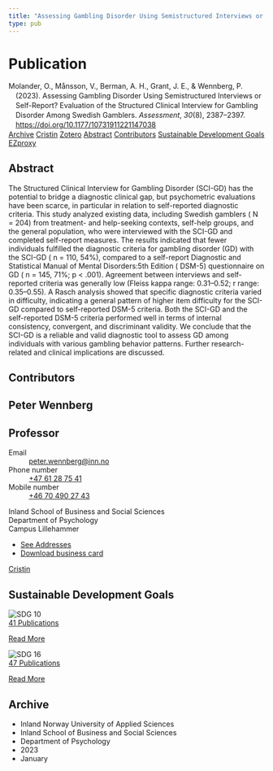 ```yaml
---
title: "Assessing Gambling Disorder Using Semistructured Interviews or Self-Report? Evaluation of the Structured Clinical Interview for Gambling Disorder Among Swedish Gamblers"
type: pub
---
```

<h1>Publication</h1>
<article id="csl-bib-container-UZJQ7WIY" class="csl-bib-container">
  <div class="csl-bib-body" style="line-height: 1.35; padding-left: 1em; text-indent:-1em;">
  <div class="csl-entry">Molander, O., M&#xE5;nsson, V., Berman, A. H., Grant, J. E., &amp; Wennberg, P. (2023). Assessing Gambling Disorder Using Semistructured Interviews or Self-Report? Evaluation of the Structured Clinical Interview for Gambling Disorder Among Swedish Gamblers. <i>Assessment</i>, <i>30</i>(8), 2387&#x2013;2397. <a href="https://doi.org/10.1177/10731911221147038">https://doi.org/10.1177/10731911221147038</a></div>
</div>
  <div class="csl-bib-buttons">
    <a href="#taxonomy-article-UZJQ7WIY" class="csl-bib-button">Archive</a>
    <a href="https://app.cristin.no/results/show.jsf?id=2112582" alt="Cristin URL" class="csl-bib-button">Cristin</a>
    <a href="http://zotero.org/groups/5022929/items/UZJQ7WIY" alt="Zotero URL" class="csl-bib-button">Zotero</a>
    <a href="#abstract-article-UZJQ7WIY" class="csl-bib-button">Abstract</a>
    <a href="#contributors-article-UZJQ7WIY" class="csl-bib-button">Contributors</a>
    <a href="#sdg-article-UZJQ7WIY" class="csl-bib-button">Sustainable Development Goals</a>
    <a href="http://ezproxy.inn.no/login?url=https://doi.org/10.1177/10731911221147038" class="csl-bib-button">EZproxy</a>
  </div>
  <div id="csl-bib-meta-container-UZJQ7WIY"></div>
</article>
<div id="csl-bib-meta-UZJQ7WIY" class="csl-bib-meta">
  <article id="abstract-article-UZJQ7WIY" class="abstract-article">
    <h1>Abstract</h1>
    The Structured Clinical Interview for Gambling Disorder (SCI-GD) has the potential to bridge a diagnostic clinical gap, but psychometric evaluations have been scarce, in particular in relation to self-reported diagnostic criteria. This study analyzed existing data, including Swedish gamblers ( N = 204) from treatment- and help-seeking contexts, self-help groups, and the general population, who were interviewed with the SCI-GD and completed self-report measures. The results indicated that fewer individuals fulfilled the diagnostic criteria for gambling disorder (GD) with the SCI-GD ( n = 110, 54%), compared to a self-report Diagnostic and Statistical Manual of Mental Disorders:5th Edition ( DSM-5) questionnaire on GD ( n = 145, 71%; p &lt; .001). Agreement between interviews and self-reported criteria was generally low (Fleiss kappa range: 0.31–0.52; r range: 0.35–0.55). A Rasch analysis showed that specific diagnostic criteria varied in difficulty, indicating a general pattern of higher item difficulty for the SCI-GD compared to self-reported DSM-5 criteria. Both the SCI-GD and the self-reported DSM-5 criteria performed well in terms of internal consistency, convergent, and discriminant validity. We conclude that the SCI-GD is a reliable and valid diagnostic tool to assess GD among individuals with various gambling behavior patterns. Further research-related and clinical implications are discussed.
  </article>
  <article id="contributors-article-UZJQ7WIY" class="contributors-article">
    <h1>Contributors</h1>
    <div class="personas">
<div class="vrtx-hinn-person-card">
<div class="photo">
<i class="lar la-user-circle missing-person"></i>
</div>
<div class="info">
<hgroup><h1>Peter Wennberg</h1>
<h2>Professor</h2>
</hgroup><dl>
<dt>Email</dt>
<dd>
<a href="mailto:peter.wennberg@inn.no">peter.wennberg@inn.no</a>
</dd>
<dt>Phone number</dt>
<dd><a href="tel:+4761287541">
+47 61 28 75 41
</a></dd>
<dt>Mobile number</dt>
<dd><a href="tel:+46704902743">
+46 70 490 27 43
</a></dd>
</dl>
<p>
Inland School of Business and Social Sciences<br>
Department of Psychology<br>
Campus Lillehammer
</p>
<ul class="vrtx-hinn-links">
<li><a href="https://www.inn.no/english/find-an-employee/peter-wennberg.html#vrtx-hinn-addresses">See Addresses</a></li>
<li><a href="https://www.inn.no/english/find-an-employee/peter-wennberg.html?vrtx=vcf">Download business card</a></li>
</ul>
</div>
</div>
<a href="https://app.cristin.no/persons/show.jsf?id=1497957" alt="Cristin URL" class="personas-cristin">Cristin</a>
</div>
  </article>
  <article id="sdg-article-UZJQ7WIY" class="sdg-article">
    <h1>Sustainable Development Goals</h1>
    <div class="sdg-container"><div id="sdg10" class="sdg">
<img src="{{< params subfolder >}}images/sdg/sdg10_en.png" class="image" alt="SDG 10">
<div class="sdg-overlay">
<a href="{{< params subfolder >}}en/archive/?sdg=10#archive" class="sdg-publication-count"><span>41</span> Publications</a>
<p><a href="https://sdgs.un.org/goals/goal10" class="sdg-read-more">Read More</a></p>
</div>
</div> <div id="sdg16" class="sdg">
<img src="{{< params subfolder >}}images/sdg/sdg16_en.png" class="image" alt="SDG 16">
<div class="sdg-overlay">
<a href="{{< params subfolder >}}en/archive/?sdg=16#archive" class="sdg-publication-count"><span>47</span> Publications</a>
<p><a href="https://sdgs.un.org/goals/goal16" class="sdg-read-more">Read More</a></p>
</div>
</div></div>
  </article>
  <article id="taxonomy-article-UZJQ7WIY" class="taxonomy-article">
    <h1>Archive</h1>
    <ul>
      <li>Inland Norway University of Applied Sciences</li>
      <li>Inland School of Business and Social Sciences</li>
      <li>Department of Psychology</li>
      <li>2023</li>
      <li>January</li>
    </ul>
  </article>
</div>
